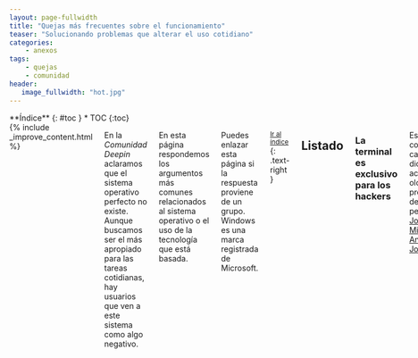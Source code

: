 ```yaml
---
layout: page-fullwidth
title: "Quejas más frecuentes sobre el funcionamiento"
teaser: "Solucionando problemas que alterar el uso cotidiano"
categories:
    - anexos
tags:
    - quejas
    - comunidad
header:
   image_fullwidth: "hot.jpg"
---
```

<div class="row">
<div class="medium-4 medium-push-8 columns" markdown="1">
<div class="panel radius" markdown="1">
**Índice**
{: #toc }
*  TOC
{:toc}
</div>
</div><!-- /.medium-4.columns -->

<div class="medium-8 medium-pull-4 columns" markdown="1">
{% include _improve_content.html %}

En la *Comunidad Deepin* aclaramos que el sistema operativo  perfecto no existe. Aunque buscamos ser el más apropiado para las tareas cotidianas, hay usuarios que ven a este sistema como algo negativo.

En esta página respondemos los argumentos más comunes relacionados al sistema operativo o el uso de la tecnología que está basada.

Puedes enlazar esta página si la respuesta proviene de un grupo. Windows es una marca registrada de Microsoft.

<small markdown="1">[Ir al índice](#toc)</small>
{: .text-right }

## Listado

### La terminal es exclusivo para los hackers

Es falso, es como si un casual te diciera que actúas com olos protagnistas de la película, [Jonny Lee Miller y Angelina Jolie](https://en.wikipedia.org/wiki/Hackers_(film)).

La terminal es el equivalente al "Símbolo de sistema" en Windows. Puedes ejecutar ordenes o abrir aplcaciones. [UN ejemplo]({{ site.url }}/tips/mirror/) sería cambiar el repositorio para que consigas el más veloz.

Recuerda que cada herramienta, una aplicación de solo texto, tiene instrucciones. Si quieres conocerlas escribelas al final:

{% include alert terminal='help' %}

<small markdown="1">[Ir al índice](#toc)</small>
{: .text-right }

### Hacer una limpieza en Deepin es complicada

En este caso tienes a [Ubuntu Cleaner]({{ site.url }}/apps/ubuntucleaner/) o [BleachBit]({{ site.url }}/apps/bleachbit/) disponible en Deepin Store.

Recuerda que actúan como CCleaner, con opciones más claras como caché, paquetes huérfanos y configuraciones obsoletas.

<small markdown="1">[Ir al índice](#toc)</small>
{: .text-right }

### No puedo arreglar la conexión red

Visita [este tip que arregla un controlador de Internet]({{ site.url }}/tips/wififix/).

<small markdown="1">[Ir al índice](#toc)</small>
{: .text-right }

### Qusiera restaurar como si fuera nueva

En lugar de formatear el disco desde cero, intenta usar [Resetter]({{ site.url }}/apps/resetter/).

<small markdown="1">[Ir al índice](#toc)</small>
{: .text-right }

### No puedo arrancar Deepin por culpa de Windows

Revisa [algunas recomendaciones]({{ site.url }}/manual/dual-boot/).

<small markdown="1">[Ir al índice](#toc)</small>
{: .text-right }

### Photoshop no es compatible

Hasta que Adobe se dedique a explorar otras formas, puedes usar la versión web de Photoshop o usar su versión para Android [Photoshop Fix](https://play.google.com/store/apps/details?id=com.adobe.adobephotoshopfix), requiere [Genymotion]({{ site.url }}/apps/genymotion/).

[Gimp]({{ site.url }}/apps/gimp/), disponible en Deepin Store, tiene funcionalidades interesantes. Si lo usas, tienes la oportunidad de personalizar su interfaz.

<small markdown="1">[Ir al índice](#toc)</small>
{: .text-right }

No olvides que estamos en [en Github](https://github.com/comunidad-deepin/comunidad-deepin.github.io).

{% include _improve_content.html %}

</div><!-- /.medium-8.columns -->
</div><!-- /.row -->
